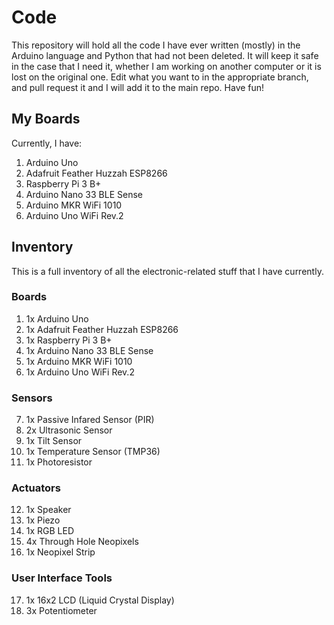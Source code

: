 # Code

This repository will hold all the code I have ever written (mostly) in  the Arduino language and Python that had not been deleted. It will keep it safe in the case that I need it, whether I am working on another computer or it is lost on the original one. Edit what you want to in the appropriate branch, and pull request it and I will add it to the main repo. Have fun!

## My Boards

Currently, I have:

1. Arduino Uno
2. Adafruit Feather Huzzah ESP8266
3. Raspberry Pi 3 B+
4. Arduino Nano 33 BLE Sense
5. Arduino MKR WiFi 1010
6. Arduino Uno WiFi Rev.2

## Inventory

This is a full inventory of all the electronic-related stuff that I have currently. 

### Boards

1. 1x Arduino Uno
2. 1x Adafruit Feather Huzzah ESP8266
3. 1x Raspberry Pi 3 B+
4. 1x Arduino Nano 33 BLE Sense
5. 1x Arduino MKR WiFi 1010
6. 1x Arduino Uno WiFi Rev.2

### Sensors

7. 1x Passive Infared Sensor (PIR)
8. 2x Ultrasonic Sensor
9. 1x Tilt Sensor
10. 1x Temperature Sensor (TMP36)
11. 1x Photoresistor

### Actuators

12. 1x Speaker
13. 1x Piezo
14. 1x RGB LED
15. 4x Through Hole Neopixels
16. 1x Neopixel Strip

### User Interface Tools

17. 1x 16x2 LCD (Liquid Crystal Display)
18. 3x Potentiometer

